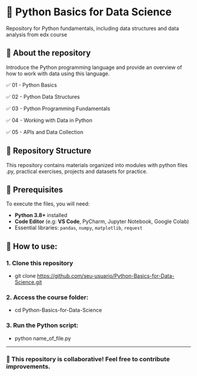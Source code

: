 # 🐍 Python Basics for Data Science  
Repository for Python fundamentals, including data structures and data analysis from edx course

## 📌 About the repository
Introduce the Python programming language and provide an overview of how to work with data using this language.

✅ 01 - Python Basics 

✅ 02 - Python Data Structures

✅ 03 - Python Programming Fundamentals 

✅ 04 - Working with Data in Python 

✅ 05 - APIs and Data Collection

## 📁 Repository Structure 
This repository contains materials organized into modules with python files .py, practical exercises, projects and datasets for practice.

## 🚀 Prerequisites
To execute the files, you will need:
- **Python 3.8+** installed
- **Code Editor** (e.g: **VS Code**, PyCharm, Jupyter Notebook, Google Colab) 
- Essential libraries: `pandas`, `numpy`, `matplotlib`, `request`

## 🏁 How to use:
### 1. Clone this repository
- git clone https://github.com/seu-usuario/Python-Basics-for-Data-Science.git
### 2. Access the course folder:
- cd Python-Basics-for-Data-Science
### 3. Run the Python script:
- python name_of_file.py
***
### 📝 This repository is collaborative! Feel free to contribute improvements.
